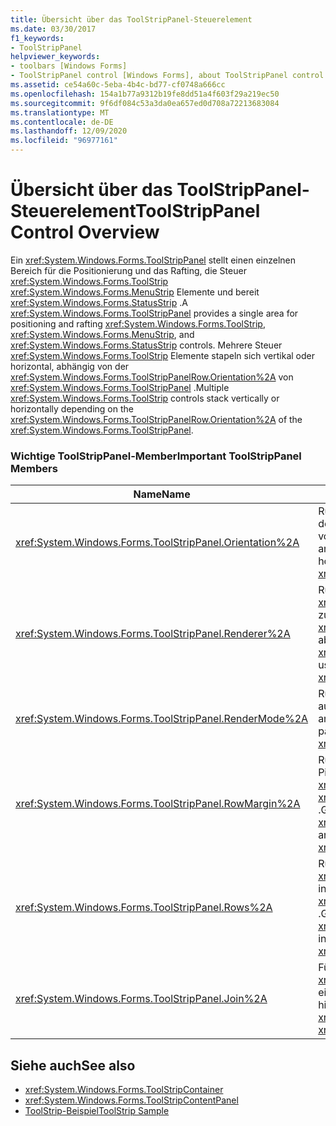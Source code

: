 ```yaml
---
title: Übersicht über das ToolStripPanel-Steuerelement
ms.date: 03/30/2017
f1_keywords:
- ToolStripPanel
helpviewer_keywords:
- toolbars [Windows Forms]
- ToolStripPanel control [Windows Forms], about ToolStripPanel control
ms.assetid: ce54a60c-5eba-4b4c-bd77-cf0748a666cc
ms.openlocfilehash: 154a1b77a9312b19fe8dd51a4f603f29a219ec50
ms.sourcegitcommit: 9f6df084c53a3da0ea657ed0d708a72213683084
ms.translationtype: MT
ms.contentlocale: de-DE
ms.lasthandoff: 12/09/2020
ms.locfileid: "96977161"
---
```

# <a name="toolstrippanel-control-overview"></a><span data-ttu-id="214c1-102">Übersicht über das ToolStripPanel-Steuerelement</span><span class="sxs-lookup"><span data-stu-id="214c1-102">ToolStripPanel Control Overview</span></span>

<span data-ttu-id="214c1-103">Ein <xref:System.Windows.Forms.ToolStripPanel> stellt einen einzelnen Bereich für die Positionierung und das Rafting, die Steuer <xref:System.Windows.Forms.ToolStrip> <xref:System.Windows.Forms.MenuStrip> Elemente und bereit <xref:System.Windows.Forms.StatusStrip> .</span><span class="sxs-lookup"><span data-stu-id="214c1-103">A <xref:System.Windows.Forms.ToolStripPanel> provides a single area for positioning and rafting <xref:System.Windows.Forms.ToolStrip>, <xref:System.Windows.Forms.MenuStrip>, and <xref:System.Windows.Forms.StatusStrip> controls.</span></span> <span data-ttu-id="214c1-104">Mehrere Steuer <xref:System.Windows.Forms.ToolStrip> Elemente stapeln sich vertikal oder horizontal, abhängig von der <xref:System.Windows.Forms.ToolStripPanelRow.Orientation%2A> von <xref:System.Windows.Forms.ToolStripPanel> .</span><span class="sxs-lookup"><span data-stu-id="214c1-104">Multiple <xref:System.Windows.Forms.ToolStrip> controls stack vertically or horizontally depending on the <xref:System.Windows.Forms.ToolStripPanelRow.Orientation%2A> of the <xref:System.Windows.Forms.ToolStripPanel>.</span></span>  
  
### <a name="important-toolstrippanel-members"></a><span data-ttu-id="214c1-105">Wichtige ToolStripPanel-Member</span><span class="sxs-lookup"><span data-stu-id="214c1-105">Important ToolStripPanel Members</span></span>  
  
|<span data-ttu-id="214c1-106">Name</span><span class="sxs-lookup"><span data-stu-id="214c1-106">Name</span></span>|<span data-ttu-id="214c1-107">BESCHREIBUNG</span><span class="sxs-lookup"><span data-stu-id="214c1-107">Description</span></span>|  
|----------|-----------------|  
|<xref:System.Windows.Forms.ToolStripPanel.Orientation%2A>|<span data-ttu-id="214c1-108">Ruft einen Wert ab oder legt einen Wert fest, der die horizontale oder vertikale Ausrichtung von <xref:System.Windows.Forms.ToolStripPanel> angibt.</span><span class="sxs-lookup"><span data-stu-id="214c1-108">Gets or sets a value indicating the horizontal or vertical orientation of the <xref:System.Windows.Forms.ToolStripPanel>.</span></span>|  
|<xref:System.Windows.Forms.ToolStripPanel.Renderer%2A>|<span data-ttu-id="214c1-109">Ruft <xref:System.Windows.Forms.ToolStripRenderer> zum Anpassen der Darstellung von <xref:System.Windows.Forms.ToolStripPanel> ab.</span><span class="sxs-lookup"><span data-stu-id="214c1-109">Gets or sets a <xref:System.Windows.Forms.ToolStripRenderer> used to customize the appearance of a <xref:System.Windows.Forms.ToolStripPanel>.</span></span>|  
|<xref:System.Windows.Forms.ToolStripPanel.RenderMode%2A>|<span data-ttu-id="214c1-110">Ruft die Zeichenstile ab bzw. legt diese fest, die auf <xref:System.Windows.Forms.ToolStripPanel> angewendet werden sollen.</span><span class="sxs-lookup"><span data-stu-id="214c1-110">Gets or sets the painting styles to be applied to the <xref:System.Windows.Forms.ToolStripPanel>.</span></span>|  
|<xref:System.Windows.Forms.ToolStripPanel.RowMargin%2A>|<span data-ttu-id="214c1-111">Ruft den Abstand zwischen dem und dem in Pixel ab oder legt diesen fest <xref:System.Windows.Forms.ToolStripPanelRow> <xref:System.Windows.Forms.ToolStripPanel> .</span><span class="sxs-lookup"><span data-stu-id="214c1-111">Gets or sets the spacing, in pixels, between the <xref:System.Windows.Forms.ToolStripPanelRow> and the <xref:System.Windows.Forms.ToolStripPanel>.</span></span>|  
|<xref:System.Windows.Forms.ToolStripPanel.Rows%2A>|<span data-ttu-id="214c1-112">Ruft den <xref:System.Windows.Forms.ToolStripPanelRow> in diesem ab <xref:System.Windows.Forms.ToolStripPanel> .</span><span class="sxs-lookup"><span data-stu-id="214c1-112">Gets the <xref:System.Windows.Forms.ToolStripPanelRow> in this <xref:System.Windows.Forms.ToolStripPanel>.</span></span>|  
|<xref:System.Windows.Forms.ToolStripPanel.Join%2A>|<span data-ttu-id="214c1-113">Fügt einer <xref:System.Windows.Forms.ToolStripPanel> eine <xref:System.Windows.Forms.ToolStrip> hinzu.</span><span class="sxs-lookup"><span data-stu-id="214c1-113">Adds a <xref:System.Windows.Forms.ToolStrip> to a <xref:System.Windows.Forms.ToolStripPanel>.</span></span>|  
  
## <a name="see-also"></a><span data-ttu-id="214c1-114">Siehe auch</span><span class="sxs-lookup"><span data-stu-id="214c1-114">See also</span></span>

- <xref:System.Windows.Forms.ToolStripContainer>
- <xref:System.Windows.Forms.ToolStripContentPanel>
- <span data-ttu-id="214c1-115">[ToolStrip-Beispiel](/previous-versions/visualstudio/visual-studio-2008/ms181005(v=vs.90))</span><span class="sxs-lookup"><span data-stu-id="214c1-115">[ToolStrip Sample](/previous-versions/visualstudio/visual-studio-2008/ms181005(v=vs.90))</span></span>

